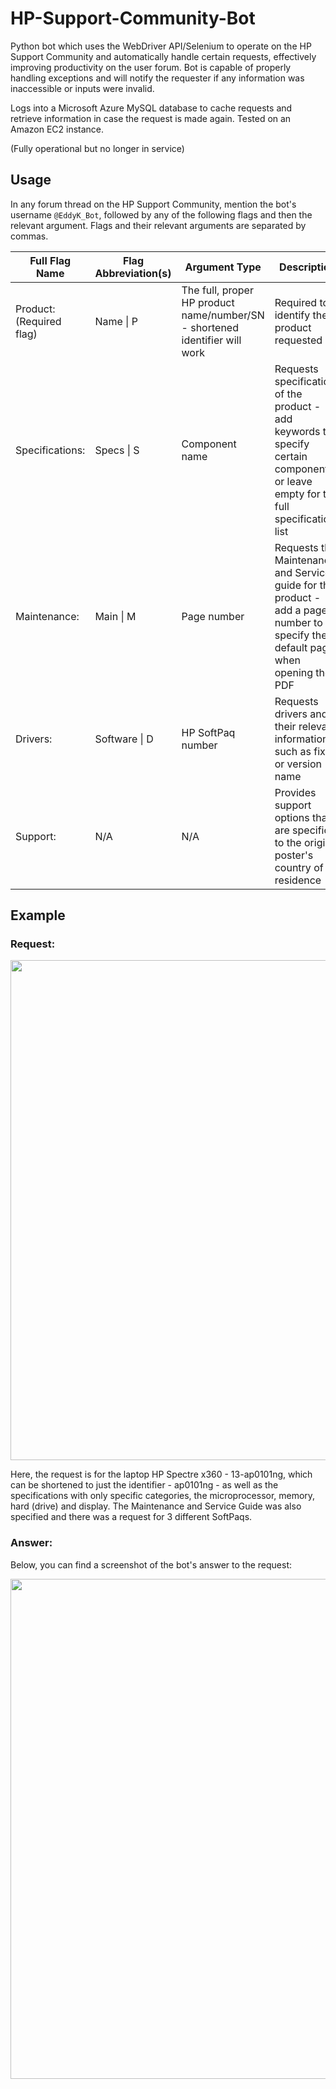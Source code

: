 # HP-Support-Community-Bot

Python bot which uses the WebDriver API/Selenium to operate on the HP Support Community and automatically handle certain requests, effectively improving productivity on the user forum. Bot is capable of properly handling exceptions and will notify the requester if any information was inaccessible or inputs were invalid.

Logs into a Microsoft Azure MySQL database to cache requests and retrieve information in case the request is made again. Tested on an Amazon EC2 instance.

(Fully operational but no longer in service)

## Usage

In any forum thread on the HP Support Community, mention the bot's username `@EddyK_Bot`, followed by any of the following flags and then the relevant argument. Flags and their relevant arguments are separated by commas.

| Full Flag Name  | Flag Abbreviation(s) | Argument Type | Description |
| ------------- | ------------- | - | - |
| Product: (Required flag) | Name \| P | The full, proper HP product name/number/SN - shortened identifier will work | Required to identify the product requested |
| Specifications:  | Specs \| S | Component name | Requests specifications of the product - add keywords to specify certain components or leave empty for the full specifications list |
| Maintenance: | Main \| M | Page number | Requests the Maintenance and Service guide for the product - add a page number to specify the default page when opening the PDF |
| Drivers: | Software \| D | HP SoftPaq number | Requests drivers and their relevant information such as fixes or version name |
| Support: | N/A | N/A | Provides support options that are specific to the original poster's country of residence |

## Example

### Request:
<p align="center"><img src="https://user-images.githubusercontent.com/39893918/145757860-21e85ab2-4a46-42d3-85bb-f805da53871f.jpeg" width="800"/></p>

Here, the request is for the laptop HP Spectre x360 - 13-ap0101ng, which can be shortened to just the identifier - ap0101ng - as well as the specifications with only specific categories, the microprocessor, memory, hard (drive) and display. The Maintenance and Service Guide was also specified and there was a request for 3 different SoftPaqs.

### Answer:
Below, you can find a screenshot of the bot's answer to the request:
<p align="center"><img src="https://user-images.githubusercontent.com/39893918/145758859-01d5d5ff-c409-4ffe-bc6d-d34a2b478da0.jpeg" width="800"/></p>

